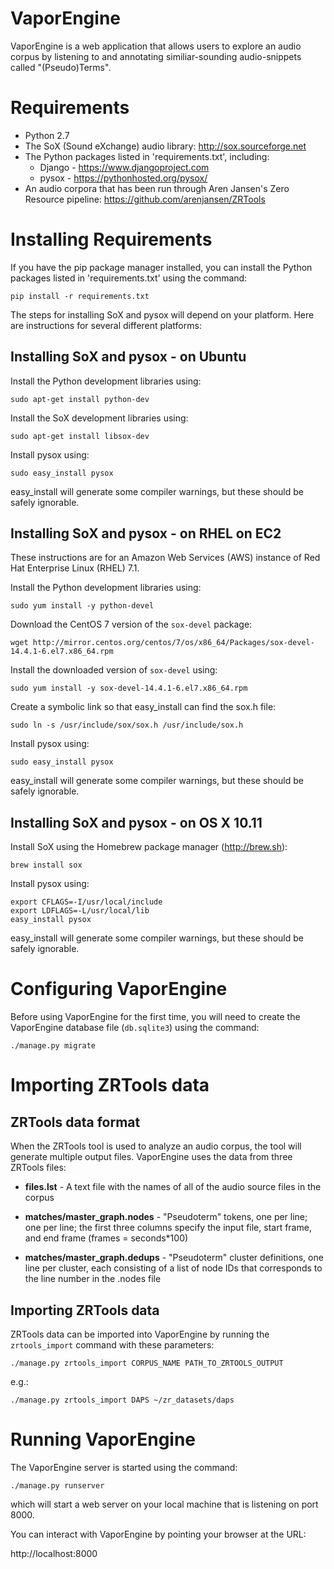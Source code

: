 VaporEngine
===========

VaporEngine is a web application that allows users to explore an audio
corpus by listening to and annotating similiar-sounding audio-snippets
called "(Pseudo)Terms".


Requirements
============

* Python 2.7
* The SoX (Sound eXchange) audio library:
  http://sox.sourceforge.net
* The Python packages listed in 'requirements.txt', including:
  * Django - https://www.djangoproject.com
  * pysox - https://pythonhosted.org/pysox/
* An audio corpora that has been run through Aren Jansen's Zero Resource pipeline:
  https://github.com/arenjansen/ZRTools


Installing Requirements
=======================

If you have the pip package manager installed, you can install the
Python packages listed in 'requirements.txt' using the command:

    pip install -r requirements.txt

The steps for installing SoX and pysox will depend on your platform.
Here are instructions for several different platforms:


Installing SoX and pysox - on Ubuntu
------------------------------------

Install the Python development libraries using:

    sudo apt-get install python-dev

Install the SoX development libraries using:

    sudo apt-get install libsox-dev

Install pysox using:

    sudo easy_install pysox

easy_install will generate some compiler warnings, but these should be
safely ignorable.


Installing SoX and pysox - on RHEL on EC2
-----------------------------------------

These instructions are for an Amazon Web Services (AWS) instance of
Red Hat Enterprise Linux (RHEL) 7.1.

Install the Python development libraries using:

    sudo yum install -y python-devel

Download the CentOS 7 version of the `sox-devel` package:

    wget http://mirror.centos.org/centos/7/os/x86_64/Packages/sox-devel-14.4.1-6.el7.x86_64.rpm

Install the downloaded version of `sox-devel` using:

    sudo yum install -y sox-devel-14.4.1-6.el7.x86_64.rpm

Create a symbolic link so that easy_install can find the sox.h file:

    sudo ln -s /usr/include/sox/sox.h /usr/include/sox.h

Install pysox using:

    sudo easy_install pysox

easy_install will generate some compiler warnings, but these should be
safely ignorable.


Installing SoX and pysox - on OS X 10.11
----------------------------------------

Install SoX using the Homebrew package manager (http://brew.sh):

    brew install sox

Install pysox using:

    export CFLAGS=-I/usr/local/include
    export LDFLAGS=-L/usr/local/lib
    easy_install pysox

easy_install will generate some compiler warnings, but these should be
safely ignorable.


Configuring VaporEngine
=======================

Before using VaporEngine for the first time, you will need to create
the VaporEngine database file (`db.sqlite3`) using the command:

    ./manage.py migrate


Importing ZRTools data
======================

ZRTools data format
-------------------

When the ZRTools tool is used to analyze an audio corpus, the tool
will generate multiple output files.  VaporEngine uses the data from
three ZRTools files:

* **files.lst** - A text file with the names of all of the audio source
  files in the corpus

* **matches/master_graph.nodes** - "Pseudoterm" tokens, one per line;
  one per line; the first three columns specify the input file, start
  frame, and end frame (frames = seconds*100)

* **matches/master_graph.dedups** - "Pseudoterm" cluster definitions,
  one line per cluster, each consisting of a list of node IDs that
  corresponds to the line number in the .nodes file

Importing ZRTools data
----------------------

ZRTools data can be imported into VaporEngine by running the
`zrtools_import` command with these parameters:

    ./manage.py zrtools_import CORPUS_NAME PATH_TO_ZRTOOLS_OUTPUT

e.g.:

    ./manage.py zrtools_import DAPS ~/zr_datasets/daps


Running VaporEngine
===================

The VaporEngine server is started using the command:

    ./manage.py runserver

which will start a web server on your local machine that is listening
on port 8000.

You can interact with VaporEngine by pointing your browser at the URL:

  http://localhost:8000
